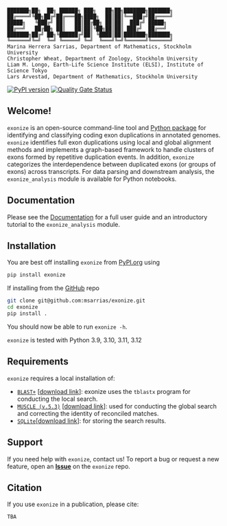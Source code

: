 ```
███████╗██╗  ██╗ ██████╗ ███╗   ██╗██╗███████╗███████╗
██╔════╝╚██╗██╔╝██╔═══██╗████╗  ██║██║╚══███╔╝██╔════╝
█████╗   ╚███╔╝ ██║   ██║██╔██╗ ██║██║  ███╔╝ █████╗
██╔══╝   ██╔██╗ ██║   ██║██║╚██╗██║██║ ███╔╝  ██╔══╝
███████╗██╔╝ ██╗╚██████╔╝██║ ╚████║██║███████╗███████╗
╚══════╝╚═╝  ╚═╝ ╚═════╝ ╚═╝  ╚═══╝╚═╝╚══════╝╚══════╝
Marina Herrera Sarrias, Department of Mathematics, Stockholm University
Christopher Wheat, Department of Zoology, Stockholm University
Liam M. Longo, Earth-Life Science Institute (ELSI), Institute of Science Tokyo
Lars Arvestad, Department of Mathematics, Stockholm University
```

[![PyPI version](https://badge.fury.io/py/exonize.svg)](https://badge.fury.io/py/exonize)
[![Quality Gate Status](https://sonarcloud.io/api/project_badges/measure?project=msarrias_exonize&metric=alert_status)](https://sonarcloud.io/dashboard?id=msarrias_exonize)

## Welcome!
`exonize` is an open-source command-line tool and [Python package](https://pypi.org/project/exonize/) for identifying and classifying coding exon duplications in annotated genomes. `exonize` identifies full exon duplications using local and global alignment methods and implements a graph-based framework to handle clusters of exons formed by repetitive duplication events. In addition, `exonize` categorizes the interdependence between duplicated exons (or groups of exons) across transcripts. For data parsing and downstream analysis, the `exonize_analysis` module is available for Python notebooks.

## Documentation

Please see the [Documentation](https://msarrias.github.io/exonize/) for a full user guide and an introductory tutorial to the `exonize_analysis` module.

## Installation

You are best off installing `exonize` from [PyPI.org](https://pypi.org/project/Exonize/1.0/) using

```bash
pip install exonize
```

If installing from the [GitHub](https://github.com/msarrias/exonize) repo

```bash
git clone git@github.com:msarrias/exonize.git
cd exonize
pip install .
```

You should now be able to run `exonize -h`.

`exonize` is tested with Python 3.9, 3.10, 3.11, 3.12

## Requirements

`exonize` requires a local installation of:


* [`BLAST+`](https://blast.ncbi.nlm.nih.gov/doc/blast-help/downloadblastdata.html) \[[download link](https://ftp.ncbi.nlm.nih.gov/blast/executables/blast+/LATEST/)\]: exonize uses the `tblastx` program for conducting the local search.  
* [`MUSCLE (v.5.3)`](https://www.drive5.com/muscle/) \[[download link](https://github.com/rcedgar/muscle/releases)\]: used for conducting the global search and correcting the identity of reconciled matches.  
* [`SQLite`](https://www.sqlite.org/index.html)[[download link](https://www.sqlite.org/download.html)]: for storing the search results.



## Support

If you need help with `exonize`, contact us! To report a bug or request a new feature, open an **[Issue](https://github.com/msarrias/exonize/issues)** on the `exonize` repo.

## Citation

If you use `exonize` in a publication, please cite:
```
TBA
```

